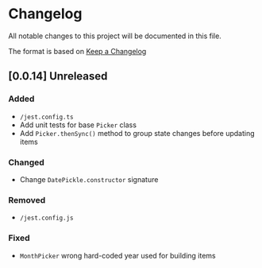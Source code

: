 # Changelog

All notable changes to this project will be documented in this file.

The format is based on [Keep a Changelog](https://keepachangelog.com/en/1.0.0/)

## [0.0.14] Unreleased

### Added
- `/jest.config.ts`
- Add unit tests for base `Picker` class
- Add `Picker.thenSync()` method to group state changes before updating items

### Changed
- Change `DatePickle.constructor` signature

### Removed
- `/jest.config.js`

### Fixed
- `MonthPicker` wrong hard-coded year used for building items
